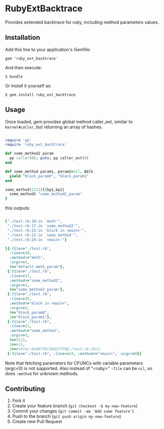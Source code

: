 # RubyExtBacktrace

Provides extended backtrace for ruby, including method parameters values.

## Installation

Add this line to your application's Gemfile:

    gem 'ruby_ext_backtrace'

And then execute:

    $ bundle

Or install it yourself as:

    $ gem install ruby_ext_backtrace

## Usage

Once loaded, gem provides global method caller_ext, similar to `Kernel#caller`, but returning an array of hashes.

```ruby

require 'pp'
require 'ruby_ext_backtrace'

def some_method2 param
  pp caller(0); puts; pp caller_ext(0)
end

def some_method param1, param2=nil, &blk
  yield "block_param0", "block_param1"
end

some_method(1111){|bp1,bp2|
  some_method2 "some_method2_param"
}
```

this outputs:

```ruby

["./test.rb:10:in `meth'",
 "./test.rb:17:in `some_method2'",
 "./test.rb:25:in `block in <main>'",
 "./test.rb:21:in `some_method'",
 "./test.rb:24:in `<main>'"]

[{:file=>"./test.rb",
  :line=>10,
  :method=>"meth",
  :argc=>1,
  0=>"default_meth_param"},
 {:file=>"./test.rb",
  :line=>17,
  :method=>"some_method2",
  :argc=>1,
  0=>"some_method2_param"},
 {:file=>"./test.rb",
  :line=>25,
  :method=>"block in <main>",
  :argc=>2,
  0=>"block_param0",
  1=>"block_param1"},
 {:file=>"./test.rb",
  :line=>21,
  :method=>"some_method",
  :argc=>3,
  0=>1111,
  1=>nil,
  2=>#<Proc:0x007f8c5b02fff0@./test.rb:24>},
 {:file=>"./test.rb", :line=>24, :method=>"<main>", :argc=>0}]
```

Note that fetching parameters for CFUNCs with variable parameters (argc&lt;0) is not supported.
Also instead of "&lt;ruby&gt;" `:file` can be `nil`, so does `:method` for unknown methods.

## Contributing

1. Fork it
2. Create your feature branch (`git checkout -b my-new-feature`)
3. Commit your changes (`git commit -am 'Add some feature'`)
4. Push to the branch (`git push origin my-new-feature`)
5. Create new Pull Request
